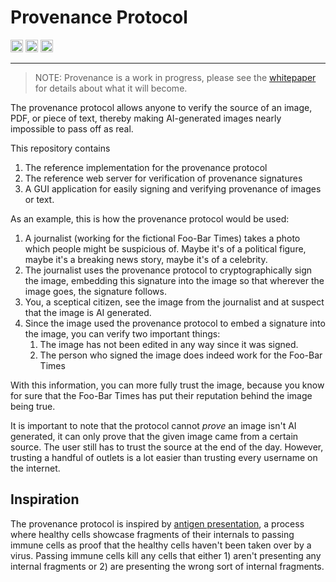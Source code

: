 # Provenance Protocol

[<img alt="docs.rs" src="https://img.shields.io/badge/docs.rs-provenance-rs?logo=docs.rs" height="20">](https://docs.rs/provenance-rs)
[<img alt="crates.io" src="https://img.shields.io/badge/crates.io-provenance-rs?logo=crates.io" height="20">](https://crates.io/crates/provenance-rs)
[<img alt="lib.rs" src="https://img.shields.io/badge/lib.rs-provenance-rs?logo=lib.rs" height="20">](https://lib.rs/crates/provenance-rs)

---

> NOTE: Provenance is a work in progress, please see the [whitepaper](https://github.com/beyarkay/provenance-rs/blob/main/Provenance%20Protocol%20Whitepaper.pdf) for
> details about what it will become.

The provenance protocol allows anyone to verify the source of an image, PDF, or
piece of text, thereby making AI-generated images nearly impossible to pass off
as real.

This repository contains

1. The reference implementation for the provenance protocol
2. The reference web server for verification of provenance signatures
3. A GUI application for easily signing and verifying provenance of images or
   text.

As an example, this is how the provenance protocol would be used:

1. A journalist (working for the fictional Foo-Bar Times) takes a photo which
   people might be suspicious of. Maybe it's of a political figure, maybe it's
   a breaking news story, maybe it's of a celebrity.
2. The journalist uses the provenance protocol to cryptographically sign the
   image, embedding this signature into the image so that wherever the image
   goes, the signature follows.
3. You, a sceptical citizen, see the image from the journalist and at suspect
   that the image is AI generated.
4. Since the image used the provenance protocol to embed a signature into the
   image, you can verify two important things:
   1. The image has not been edited in any way since it was signed.
   2. The person who signed the image does indeed work for the Foo-Bar Times

With this information, you can more fully trust the image, because you know for
sure that the Foo-Bar Times has put their reputation behind the image being
true.

It is important to note that the protocol cannot _prove_ an image isn't AI
generated, it can only prove that the given image came from a certain source.
The user still has to trust the source at the end of the day. However, trusting
a handful of outlets is a lot easier than trusting every username on the
internet.

## Inspiration

The provenance protocol is inspired by [antigen
presentation](https://en.wikipedia.org/wiki/Antigen_presentation), a process
where healthy cells showcase fragments of their internals to passing immune
cells as proof that the healthy cells haven't been taken over by a virus.
Passing immune cells kill any cells that either 1) aren't presenting any
internal fragments or 2) are presenting the wrong sort of internal fragments.
